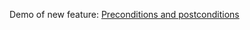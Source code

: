 Demo of new feature: [Preconditions and postconditions](https://www.terraform.io/language/expressions/custom-conditions#preconditions-and-postconditions)
